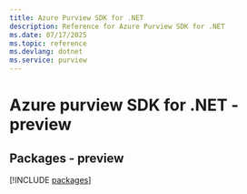 ```yaml
---
title: Azure Purview SDK for .NET
description: Reference for Azure Purview SDK for .NET
ms.date: 07/17/2025
ms.topic: reference
ms.devlang: dotnet
ms.service: purview
---
```

# Azure purview SDK for .NET - preview
## Packages - preview
[!INCLUDE [packages](purview-index.md)]